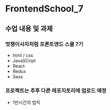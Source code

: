 # FrontendSchool_7

## 수업 내용 및 과제

### 멋쟁이사자처럼 프론트앤드 스쿨 7기

- html / css
- JavaSCript
- React
- Redux
- Sass

### 프로젝트는 추후 다른 레포지토리에 업로드 예정

- 1만시간의 법칙
